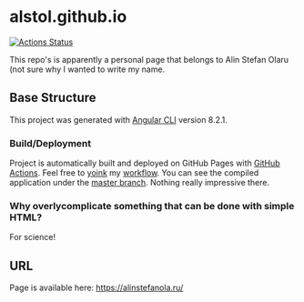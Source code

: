 # alstol.github.io
[![Actions Status](https://github.com/alstol/alstol.github.io/workflows/Build%20and%20Deploy/badge.svg)](https://github.com/alstol/alstol.github.io/actions)

This repo's is apparently a personal page that belongs to Alin Stefan Olaru (not sure why I wanted to write my name.

## Base Structure
This project was generated with [Angular CLI](https://github.com/angular/angular-cli) version 8.2.1.

### Build/Deployment
Project is automatically built and deployed on GitHub Pages with [GitHub Actions](https://github.com/alstol/alstol.github.io/actions). Feel free to [yoink](https://www.urbandictionary.com/define.php?term=Yoink) my [workflow](https://github.com/alstol/alstol.github.io/blob/develop/.github/workflows/build-and-deploy.yml).
You can see the compiled application under the [master branch](https://github.com/alstol/alstol.github.io/tree/master). Nothing really impressive there.

### Why overlycomplicate something that can be done with simple HTML?
For science!

## URL

Page is available here: https://alinstefanola.ru/
